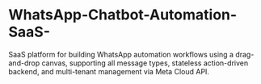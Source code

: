 # WhatsApp-Chatbot-Automation-SaaS-
SaaS platform for building WhatsApp automation workflows using a drag-and-drop canvas, supporting all message types, stateless action-driven backend, and multi-tenant management via Meta Cloud API.
